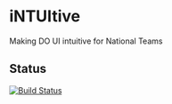 # iNTUItive
Making DO UI intuitive for National Teams

## Status
[![Build Status](https://travis-ci.org/DO-Tools/iNTUItive.svg?branch=master)](https://travis-ci.org/DO-Tools/iNTUItive)

